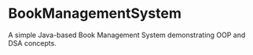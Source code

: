 # BookManagementSystem
A simple Java-based Book Management System demonstrating OOP and DSA concepts.
